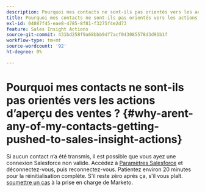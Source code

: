 ```yaml
---
description: Pourquoi mes contacts ne sont-ils pas orientés vers les actions d’aperçu des ventes ? - Documents Marketo - Documentation du produit
title: Pourquoi mes contacts ne sont-ils pas orientés vers les actions d’aperçu des ventes ?
exl-id: 04087f45-eae8-4785-8f81-f3275f4e2d73
feature: Sales Insight Actions
source-git-commit: 431bd258f9a68bbb9df7acf043085578d3d91b1f
workflow-type: tm+mt
source-wordcount: '92'
ht-degree: 0%

---
```


# Pourquoi mes contacts ne sont-ils pas orientés vers les actions d’aperçu des ventes ? {#why-arent-any-of-my-contacts-getting-pushed-to-sales-insight-actions}

Si aucun contact n’a été transmis, il est possible que vous ayez une connexion Salesforce non valide. Accédez à [Paramètres Salesforce](https://toutapp.com/login) et déconnectez-vous, puis reconnectez-vous. Patientez environ 20 minutes pour la réinitialisation complète. S&#39;il reste zéro après ça, s&#39;il vous plaît. [soumettre un cas](https://nation.marketo.com/t5/Support/ct-p/Support#) à la prise en charge de Marketo.
